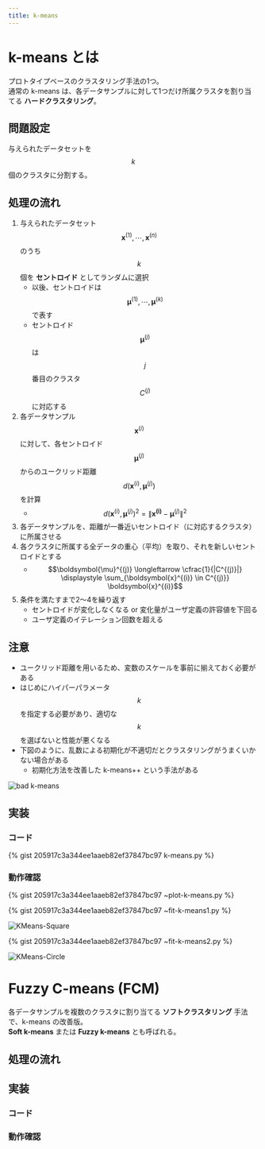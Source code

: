 ```yaml
---
title: k-means
---
```


# k-means とは

プロトタイプベースのクラスタリング手法の1つ。  
通常の k-means は、各データサンプルに対して1つだけ所属クラスタを割り当てる **ハードクラスタリング**。

## 問題設定

与えられたデータセットを $$k$$ 個のクラスタに分割する。


## 処理の流れ

1. 与えられたデータセット $$\boldsymbol{x}^{(1)}, \cdots, \boldsymbol{x}^{(n)}$$ のうち $$k$$ 個を **セントロイド** としてランダムに選択
    - 以後、セントロイドは $$\boldsymbol{\mu}^{(1)}, \cdots, \boldsymbol{\mu}^{(k)}$$ で表す
    - セントロイド $$\boldsymbol{\mu}^{(j)}$$ は $$j$$ 番目のクラスタ $$C^{(j)}$$ に対応する
2. 各データサンプル $$\boldsymbol{x}^{(i)}$$ に対して、各セントロイド $$\boldsymbol{\mu}^{(j)}$$ からのユークリッド距離 $$d\left(\boldsymbol{x}^{(i)}, \boldsymbol{\mu}^{(j)}\right)$$ を計算
    - $$d\left(\boldsymbol{x}^{(i)}, \boldsymbol{\mu}^{(j)}\right)^2 = \left\| \boldsymbol{x^{(i)}} - \boldsymbol{\mu}^{(j)} \right\|^2$$
3. 各データサンプルを、距離が一番近いセントロイド（に対応するクラスタ）に所属させる
4. 各クラスタに所属する全データの重心（平均）を取り、それを新しいセントロイドとする
    - $$\boldsymbol{\mu}^{(j)} \longleftarrow \cfrac{1}{|C^{(j)}|} \displaystyle \sum_{\boldsymbol{x}^{(i)} \in C^{(j)}} \boldsymbol{x}^{(i)}$$
5. 条件を満たすまで2〜4を繰り返す
    - セントロイドが変化しなくなる or 変化量がユーザ定義の許容値を下回る
    - ユーザ定義のイテレーション回数を超える


## 注意

- ユークリッド距離を用いるため、変数のスケールを事前に揃えておく必要がある
- はじめにハイパーパラメータ $$k$$ を指定する必要があり、適切な $$k$$ を選ばないと性能が悪くなる
- 下図のように、乱数による初期化が不適切だとクラスタリングがうまくいかない場合がある
  - 初期化方法を改善した k-means++ という手法がある

![bad k-means](https://user-images.githubusercontent.com/13412823/81996885-3ad5d680-9689-11ea-834b-06be4d843a45.png)


## 実装

### コード

{% gist 205917c3a344ee1aaeb82ef37847bc97 k-means.py %}

### 動作確認

{% gist 205917c3a344ee1aaeb82ef37847bc97 ~plot-k-means.py %}

{% gist 205917c3a344ee1aaeb82ef37847bc97 ~fit-k-means1.py %}

![KMeans-Square](https://user-images.githubusercontent.com/13412823/81466745-dc36d580-920e-11ea-9240-cbc8ffc8db5f.png)

{% gist 205917c3a344ee1aaeb82ef37847bc97 ~fit-k-means2.py %}

![KMeans-Circle](https://user-images.githubusercontent.com/13412823/81466743-da6d1200-920e-11ea-857d-b2ce48cf3117.png)


# Fuzzy C-means (FCM)

各データサンプルを複数のクラスタに割り当てる **ソフトクラスタリング** 手法で、k-means の改善版。  
**Soft k-means** または **Fuzzy k-means** とも呼ばれる。

## 処理の流れ


## 実装

### コード

### 動作確認
